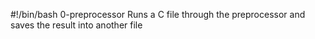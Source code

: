 #!/bin/bash
0-preprocessor	Runs a C file through the preprocessor and saves the result into another file
